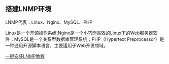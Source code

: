 ## 搭建LNMP环境

LNMP代表：Linux、Nginx、MySQL、PHP    

Linux是一个开源操作系统;Nginx是一个小巧而高效的Linux下的Web服务器软件；MySQL是一个关系型数据库管理系统；PHP（Hypertext Preprocessor）是一种通用开源脚本语言，主要适用于Web开发领域。


[一键安装LNMP教程](https://lnmp.org/install.html)

